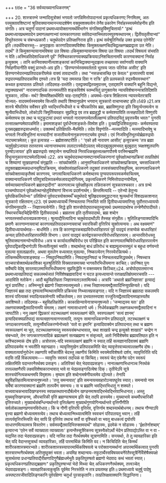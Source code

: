 +++
title = "36 सर्वव्याख्यानाधिकरणम्"

+++
20. शास्त्रारम्भे जन्मादिसूत्रोक्तं भगवतो जगन्निमित्तोपादानत्वं प्रकृत्यधिकरणए निगमितम्, अतः परमुक्तावशिष्टानां श्रुतिवाक्यानामानन्त्यादशेषेण वक्तुमशक्यत्वेन तेनैव प्रकारेण निर्वाहस्स्वयमेवोहनीय इति संगतिः। अत्र चतुर्णां पादानां प्रथमाध्यायोक्तानामर्थविभागेन संगतिमाहुर्विष्णुचित्तार्याः" 'इत्थं प्रथमाध्यायप्रथमपादेन प्रमाणलक्षणाभ्यां परमकारणतया सर्ववेदान्ताभिमतपरमपुरुषस्थापनम्। द्वितीयतृतीयाभ्यां" विभूतेस्तस्य च संबन्धप्रकारौ। चतुर्थपादेन प्रतिपक्षनिरास इति। इत्थं सर्वश्रुतिनिर्वाह उक्त इत्याह एतेनेति' इति।तदर्थविचारस्तु-- अनुदाहृताः कारणादिवाक्यविशेषाः किमुक्तलक्षणचिदचिद्वलक्षणब्रह्मद्वाता उत नेति। तदर्थं" ते किमुक्तन्यायानामविषया उत विषयाः॥किमुक्तन्यायानाम विषया उत विषयाः।तदर्थं विषयत्वं संभवति न वेति।अस्मिन्नतिदेशाधिकरणे पूर्वं" निश्चितकारणवाक्यप्रक्रिययाऽनिशचितानामपि कारणवाक्यानां निर्वाह इत्युक्तम् । तानि कानिवाक्यानीत्याशङ्कायां कानिचिद्वाक्यान्युदाहृत्य तच्छायया सर्वाणयपि वाक्यानि निर्वहणीयानीति वक्तुं प्रारभते-अग्र इति। 'हिरण्यगर्भस्समवर्तताग्रे भूतस्य जातः पतिरेक असीत्' इति हिरण्यगर्भपारम्यप्रतिपादकरीपमेकं वाक्यं तावदाभाति। तथा "नसन्नचासच्छि एव केवलः" इत्यपरमपि वाक्यं रुद्रपारम्यप्रतिपादकमिव द्दश्यते।तत्र हि 'यदा तमस्तन्न दिवा न रात्रिः' इति प्रलयकाले रुद्रस्यैवावस्थानं" कथ्यत इत्यापाततः प्रतियते।तदिदमाह-ग्रस्तेति। एतद्वाक्यद्वितयमुपात्तम्, एताद्दशानि वाक्यानि बहूनि विद्यन्ते, तद्वाक्याप्रभवं" नारायणादधिकं तत्त्नमस्तीति शङ्कविशेषं स्तम्भयितुं प्रागुक्तानेव न्यायविशेषानन्यत्रातिदिशति सूत्रकारः, तत्कि- मर्थ? शिष्यशिक्षार्थमिति चाह-एताद्दगिति। अयमर्थः-एकत्र शिक्षितस्य न्यायस्येतरत्रापि योज्यत्- वादयमर्यस्स्वयमेव सिध्यति तथापि शिष्यानुग्रहेण भगवान् सूत्रकारो वाचाप्यचष्ट इति॥149॥21.अत्र शास्त्रे श्रीपतिरेव सर्वेश्वर इति भवद्भिरभिधीयते व च श्रीपकतिरेव ब्रह्म, ब्रह्मविष्णुरुदा इति त्रिमूर्त्यन्तमत्वेन स श्रुत्यैवाभिधीयते, लोकोऽपि त्रिमूर्तिव्यवहारः सुप्रसिद्ध एव तत्र ब्रह्महुद्ध्रौ च कर्मवश्याविति तत्सहपठितो विष्णुरपि कर्मवश्यच एव तथा च घटुकुटायां प्रभातं भगवतो नारायणस्येतरवैलक्षण्यं प्रतिपादयितुं प्रवृत्तस्यैव भवतः" पुनरपि तत्सालक्षण्यमेवापन्नमिति। इमामाशङ्कां पूर्वार्धेनाशङ्कते-विश्वेश इति। दुःख्यद्विधिशिवतुलया- कर्मवश्यतया दुःख्यद्ब्रह्मरुद्रसाधर्म्यात्। उक्तमर्थं प्रतिक्षिपति-मैवमिति। तदेव विवृणोति--मत्स्यादिति। मत्स्यादिभावेषु च भगवतो निजविभूतिनां मत्स्यादीनां सजातीयत्वेनानुकरणनाट्यमेव दृश्यते। एवं निजविभूतिभूतयोर्ब्रह्मरुद्रयोः नाट्यमात्रमेतत्। कुत इत्यत्राह -- ब्रह्मेशस्रष्टरीति। ' 'एको हवै नारायण आसीत्' इत्युपक्रम्य 'तत्र ब्रह्मा चतुर्मुखोऽजायत ततस्तस्य ध्यानान्तस्थस्य ललाटात्स्वेदोऽपतत् स्वेदाद्बुद्बुदमभवत् बुद्बुदात् त्र्यक्षश्शूलपाणिः पुरुषोऽजायत' इति ब्रह्मरुद्रयोः स्रष्टृत्वेन सम्प्रतिपन्ने निरवधिकबृहत्त्वलक्षणपौरुषे परस्मिन्ब्रह्मणि विभूत्यनुकारनाट्यमेतदित्यर्थः॥22. अत्र चतुर्थपादस्थानामष्टानामधिकरणानां पूर्वपक्षोत्थानप्रक्रियां तत्प्रतिक्षेपं च शिष्याणां सुखग्रहणार्थं संगृह्णाति -- सांख्योक्तेति। आनुमानिकाधिकरणे सांख्योक्तप्रक्रियाम्, चमसाधिकरणे तदुक्ताब्रह्मत्मकप्रधानसृष्टिप्रक्रियाम्, संख्योपसंग्रहाधिकरणे तदुक्तां तत्त्वसंख्यापरिक्लृप्तिम्, कारणत्वाधिकरणे सांख्योक्ताव्याकृतैक्यं कारणस्य, जगत्वाचित्वाधिकरणे कर्मशब्दस्य पुण्यपापरूपस्वकर्मवाचित्वम्, वाक्यान्वयाधिकरणे पतिपुत्रादिरूपकर्मफलावद्ययोगित्वम्, प्रकृत्यधिकरणे निमित्तोपादानयोर्भेदम्, सर्वव्याख्यानाधिकरणे ब्रह्मरुद्रादीनां" कारणत्वञ्च पूर्वपक्षीकृत्य तन्निराकरणं सूत्रकारश्चकार। अत्र ग्रन्थे पञ्चम्योपादानं पूर्वपक्षोत्थानहेतुविशेषाणां विभज्य प्रदर्शनार्थम्। क्षिप्तमित्यादि -- एतेभ्यो हेतुभ्यः पूर्वपक्षिकल्पितेभ्यः" प्रतिक्षिप्तं पूर्वपादत्रयोक्तमर्थँ चतुर्थपादे श्रुतिहृदयसमुद्धाटनात् श्रुत्यर्थानां विशदप्रकाशनात् सूत्रकारो रक्षितवान्॥23. एवं प्रथमाध्यायार्थे निश्चलतया निरूपिते सति द्वितीयाध्यायमारिप्सुः पूर्वोत्तराध्याययोः संगतिमनुवदति -- जिज्ञास्यत्वेनेति। सिद्धे इति शास्त्रोपोद्घातचतुस्सूत्र्यर्थः प्रथमपादार्थश्च तन्त्रेणैवोपादीयते। स्थिरचरचिदचिद्देहिनीति द्वितीयपादार्थः। ब्रह्मतत्त्व इति तृतीयपादार्थः, ब्रह्म शब्देन भगवतस्सर्वाधारत्वप्रकाशनात्। श्रुत्याद्यैरित्यादिना चतुर्थपादार्थोऽपि तैस्सह संगृहीतः। श्रुतिलिङ्गवाक्यादिभिः प्रमाणैः कारणाम्नायवाचां कारणत्वप्रतिपादकाम्नायवाचां स्वारसिकी वृत्तिरियं सूक्तेत्यन्वयः। अथ वक्ष्यमाणं" द्वितीयाध्यायार्थमाह-- बाधमिति। तत्र हि कारणद्वारकबाह्यविरोधपरिहारपरं पूर्वं पादद्वयं तत्राप्येकं बाधपरिहारं अन्यत् प्रतिरोधपरिहारपरमिति विभागः। उत्तरं पादद्वयं कार्यद्वारकान्तरविरोधपरिहारपरम्। आन्तरविरोधस्तु श्रुतिवाक्यानामन्योन्यविरोधः।अत्र च कार्यावलम्बिविरोध एव परिह्रियत इति कारणावलम्बिविरोधपरिहारपरत्वेन पूर्वपादद्विकाद्विभागोऽपि सिध्यतीत्युक्तं भवति। शब्दार्थस्तु बाधं प्रतिरोधं च बाह्यमूलान्तरमूलं च बहुधा वर्णयन्तो मुसल्या मुसलप्रहर्तारः, अथवा मुसलेन वध्यत्वात् मुसल्याः, निष्काल्येरन् निरस्येरन्नित्यर्थः। तत्किमर्थमित्याशङ्क्याह -- निषदुपनिषदामिति। निषदामुपनिषदां च निश्चलत्वप्रसिद्ध्यर्थम्। निषच्चात्र पाञ्चपात्रोक्तार्थप्रकाशिका मूलश्रुतिरिति विख्यातसमाख्या भागवतैरभिधीयमाना काचित्। उपनिषत् पुनः सर्वेष्वपि वेदेषु सारतयाऽस्माभिरभिधीयमाना सुप्रसिद्धेति न वक्तव्यमत्र किञ्चित्॥24. अत्रोपोद्घातमारभ्य प्रथमाध्यायप्रतिपाद्यं सकलमर्थजातं निर्विशेषब्रह्मवादिनां न घटत इत्यध्यायान्ते परपक्षप्रतिक्षेपमारचयति --- आदाविति श्लोकेन। आदौ बहुविहतिहता जिज्ञास्यताऽस्तामित्यर्थः। अत्रापि 'अथातो ब्रह्मजिज्ञासा' इत्याद्यं सूत्रं प्रावर्तिष्ट। अस्मिन्सूत्रे ब्रह्मणो जिज्ञास्यत्वमुच्यते। तच्च जिज्ञास्यत्वमद्वैतवादिभिप्युपक्षिप्यते। यदि जिज्ञास्यं ब्रह्म तदा दृश्यत्वान्मित्थात्वमिति प्रक्रियया निथ्यात्वप्रसङ्गात्। यदि न जिज्ञास्यं ब्रह्मतदा सकलमपि शास्त्रं परित्यक्तं स्यादित्यकामेनापि स्वीकर्तव्यम्। तत उभयतस्स्पाशा रज्जुरित्यद्वैतवादिनामपहास्यतैव अवशिष्यते। तदिदमाह-- बहुविहतिहतेति। काकाक्षिन्यायेनात्राप्यनुषज्यते। 'जन्माद्यस्य यतः' इति लक्षणवाक्यमद्वैतवादिनामपि संमतम्। लक्षणं नामासाधारणो धर्मः। निर्धर्मकब्रह्मणि लक्षणकथनमद्वैतवादिनां न जाघटीति। ननु लक्षणं द्विप्रकारं तटस्थलक्षणं स्वरूपलक्षणं चेति, स्वरुपलक्षणं 'सत्यं ज्ञानम्' इत्यादिवाक्यप्रतिपाद्यं सत्यत्वज्ञानत्वानन्तत्वादि, तत्पुनः सामानाधिकरण्येन प्रतिपाद्यते, तटस्थलक्षणं च जगदत्कारणत्वादि, तत्पुनर्वैयधिकरण्येनोच्यते 'यतो वा इमानि' इत्यादिवाक्येन प्रतिपादनात् तथा च ब्रह्मणः स्वरूपलक्षणं मा भूत्, तटस्थलक्षणमस्तु स्वरूपसंबन्धाभावात्, यथा शाखाग्रे चन्द्र इत्युक्ते शाखाग्रं" चन्द्रेण न संबन्ध्यते, तेन जगत्कारणत्वादिकं ब्रह्मलक्षणं सत्यब्रह्मणा न संसृज्यते, अतो निर्विशेषमेव ब्रह्मावतिष्ठत इति न कश्चिदस्माकं दोष इति। अत्रोत्तरम्-यदि स्वरूपलक्षणं ब्रह्मणि न स्यात् तर्हि सत्यज्ञानादिवाक्यं ब्रह्मणि प्रतिपादकमेव न भवतीति महान्प्रहारः। व्यावृत्तिमुखेन प्रतिपादकमिति चेत् व्यावृत्तेरवाच्यत्वाल्लक्षणैव दोषः। वाक्यतात्पर्यानुरोधेन लक्षणापि स्वीकार्येति चेदस्तु लक्षणीयं किमिति स्वयमेवविशेषतो दर्शय, व्यावृत्तिरिति यदि वदसि तर्हि विकल्पयामः--- व्यावृत्तिः स्वरूपं तदधिकं वा किंचित्। स्वरूपं चेत् एकेनैव पदेन स्वरूपं लक्षितमिति पदान्तरनैरर्थक्य प्रसङ्गः। अतिरिक्तं चेत् भेदवादप्रसङ्गः। नानालक्षणाभिधानञ्च निरर्थकं तत्तल्लक्षणैरपि लक्ष्यविशेषाकाराभावात् भावे वा भेदप्रसङ्गादित्येषा दिक्। तृतीयेऽपि सूत्रे शास्त्रयोनित्यकथनमपि विमृशामः। मृष्याम इति शब्देनामर्षणीयत्वमेव द्योत्यते। तेनापि बहुविहतिहतमित्यत्राप्यनुषज्यते। 'तत्तु समन्वयात्' इति समन्वयव्यवहारोऽप्यपष्ठुरेव स्यात्। समन्वयो नाम सर्वेषां कारणवाक्यानां ब्रह्मणि तात्पर्येण समन्वयः। स च ब्रह्मणि भवद्भिरभिधातुं न शक्यते। वाच्यवाचकभावादिखण्डनस्य स्वपक्षस्थापनादौर्बल्येन खण्डनमाश्रयद्भिर्भवद्भिरेवाभिधानात्। अस्तु मुख्यवृत्तिखण्डनम्, औपचारिकी वृत्तिं ब्रह्मण्याश्रयाम इति चेत् तदपि हास्यमेव। मुख्याभावे कथमौपचारिकी वृत्तिरुच्यते। मुख्यार्थसंबन्धिन्यर्थान्तरे वृत्तिर्लक्षणा मुख्यार्थगुणयोगिन्यर्थान्तरे वृत्तिर्गौणीति सर्वलोकलक्षणप्रणयनविरोधात्। किं च गौणी वृत्तिरपि वृत्तिरेव, वृत्तिर्नाम शब्दस्यार्थबोधनम्। तथाच गौण्याऽपि वृत्त्या ब्रह्मणो बोध्यत्वमस्त्येव। तथाच बोध्यत्वान्मिथ्यात्वमिति स्ववचनं परिपालयतु भवान्। तर्हि तात्पर्यवृत्तिरस्त्विति चेत् सापि हि वृत्तिरेव तथाच सर्पो वा वृश्चिको वा भवतु बाधकत्वं द्वयोरपि साधारणमित्यलमत्र विस्तरेण। सर्वमपय्द्वैतवादिभिरुक्तमपार्थं" सोढास्मः, इदमेकं न सोढास्मः। 'ईक्षतेर्नाशब्दम्' इत्यारभ्य 'एतेन सर्वे व्याख्याता व्याख्याताः' इत्यन्तैस्सूत्रैरेकस्य सूत्रस्यैकोऽर्थो भेदेन प्रतिपाद्योऽस्ति वा न वा - यद्यस्ति तदा भेदवादप्रसङ्गः। यदि नास्ति तदा नैरर्थक्यमेव सूत्राणामिति। सन्त्यर्थाः, ते तु व्यावहारिका इति चेत् यदि वेदान्तसूत्रार्था व्यावहारिकाः, तर्हि पारमार्थिकं किमिति वद। न किंचिदिति चेत् किमर्थं शारीरकशास्त्रमारभ्यते। शारीरकशास्त्रस्यापारमार्थिकविषयत्वे च परोक्तानामर्थानां अपारमार्थिकत्वात् पुनरपि शास्त्रारम्भनैरर्थक्यम् अतिसुष्ठुक्तं भवता। अयमिह शब्दान्वयः-स्फुटार्थैस्सविषयवचनैरेतैस्सूत्रैर्निर्विशेषैक्यपक्षे सूत्रार्थतया प्रधानप्रतिपाद्यैरीक्षणादिगुणैर्ब्रह्मधर्मभूतैः प्रकृतिपुरुषतो ब्रह्मणो भेदवादः कथं भवतां स्यात्। प्रकृत्यधिकरणप्रतिपाद्यब्रह्मणः" प्रकृतिपुरुषाभ्यां भेदो मिथ्या चेत् अधिकरणनैरर्थक्यम्, तत्त्वञ्चेत् भेदवादप्रसङ्गः। व्यावहारिकत्वकुसृतिः पूर्वमेव निरस्तेति न तत्र प्रयतामह इति॥ प्रथमाध्याये चतुर्षु पादेषु अस्पष्टतरजीवादिलिङ्गकानि पूर्वपक्षिणा चतुर्धा पुरसाकृतानि। तत्प्रतिपक्षवाक्यानि सिद्धान्तिना।